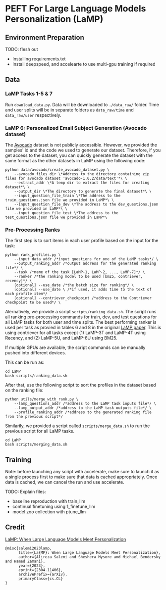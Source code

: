 # PEFT For Large Language Models Personalization (LaMP)

## Environment Preparation
TODO: flesh out
- Installing requirements.txt
- Install deepspeed, and accelearte to use multi-gpu training if required

## Data

### LaMP Tasks 1-5 & 7
Run `download_data.py`. Data will be downloaded to `./data_raw/` folder. Time and user splits will be in separate folders as `data_raw/time` and `data_raw/user` respectively.

### LaMP 6: Personalized Email Subject Generation (Avocado dataset)

The [Avocado](https://catalog.ldc.upenn.edu/LDC2015T03) dataset is not publicly accessible. However, we provided the samples' id and the code we used to generate our dataset. Therefore, if you get access to the dataset, you can quickly generate the dataset with the same format as the other datasets in LaMP using the following code:

```
python data/avocado/create_avocado_dataset.py \
    --avocado_files_dir \*Address to the directory containing zip files for avocado dataset 'avocado-1.0.2/data/text'*\ \
    --extract_addr \*A temp dir to extract the files for creating dataset*\ \
    --output_dir \*The directory to generate the final dataset*\ \
    --input_question_file_train \*The address to the train_questions.json file we provided in LaMP*\ \
    --input_question_file_dev \*The address to the dev_questions.json file we provided in LaMP*\ \
    --input_question_file_test \*The address to the test_questions.json file we provided in LaMP*\
```

### Pre-Processing Ranks
The first step is to sort items in each user profile based on the input for the task:
```
python rank_profiles.py \
    --input_data_addr /*input questions for one of the LaMP tasks*/ \
    --output_ranking_addr /*output address for the generated ranking file*/ \
    --task /*name of the task [LaMP-1, LaMP-2, ..., LaMP-7]*/ \
    --ranker /*the ranking model to be used [bm25, contriever, recency]*/ \
    [optional] --use_date /*the batch size for ranking*/ \
    [optional] --use_date \ /*if used, it adds time to the text of each profile item*/
    [optional] --contriever_checkpoint /*address to the Contriever checkpoint to be used*/ \
```
Alernatively, we provide a script ``scripts/ranking_data.sh``. The script runs all ranking pre-processing commands for train, dev, and test questions for all LaMP tasks for both user and time splits. The best performing ranker is used per task as provied in tables 6 and 8 in the original [LaMP paper](https://arxiv.org/abs/2304.11406). This is using contriever for all tasks except (1) LaMP-3T and LaMP-4T using Recency, and (2) LaMP-5U, and LaMP-6U using BM25.

If multiple GPUs are available, the script commands can be manually pushed into different devices.

This can be run as:
```
cd LaMP
bash scripts/ranking_data.sh
```

After that, use the following script to sort the profiles in the dataset based on the ranking file:

```
python utils/merge_with_rank.py \
    --lamp_questions_addr /*address to the LaMP task inputs file*/ \
    --lamp_output_addr /*address to the LaMP task outputs file*/ \
    --profile_ranking_addr /*address to the generated ranking file from the previous script*/
```
Similarily, we provided a script called ```scripts/merge_data.sh``` to run the previous script for all LaMP tasks.
```
cd LaMP
bash scripts/merging_data.sh
```

## Training
Note: before launching any script with accelerate, make sure to launch it as a single process first to make sure that data is cached appropriately. Once data is cached, we can cancel the run and use accelerate.

TODO: Explain files:
- baseline reproduction with train_llm
- continual finetuning using 1_finetune_llm
- model zoo collection with ptune_llm
## Credit
[LaMP: When Large Language Models Meet Personalization](https://arxiv.org/abs/2304.11406)

```
@misc{salemi2023lamp,
      title={La{MP}: When Large Language Models Meet Personalization}, 
      author={Alireza Salemi and Sheshera Mysore and Michael Bendersky and Hamed Zamani},
      year={2023},
      eprint={2304.11406},
      archivePrefix={arXiv},
      primaryClass={cs.CL}
}
```